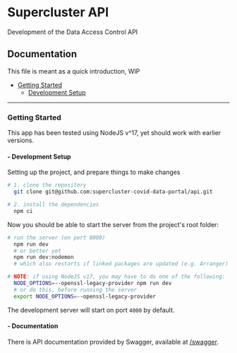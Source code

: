 # Supercluster API

Development of the Data Access Control API

## Documentation

This file is meant as a quick introduction, WIP

- [Getting Started](#getting-started)
  - [Development Setup](#--development-setup)

---

### Getting Started

This app has been tested using NodeJS v^17, yet should work with earlier versions.

#### - Development Setup

Setting up the project, and prepare things to make changes

```bash
# 1. clone the repository
  git clone git@github.com:supercluster-covid-data-portal/api.git

# 2. install the dependencies
  npm ci
```

Now you should be able to start the server from the project's root folder:

```bash
# run the server (on port 8080)
  npm run dev
  # or better yet
  npm run dev:nodemon
  # which also restarts if linked packages are updated (e.g. Arranger)

# NOTE: if using NodeJS v17, you may have to do one of the following:
  NODE_OPTIONS=--openssl-legacy-provider npm run dev
  # or do this, before running the server
  export NODE_OPTIONS=--openssl-legacy-provider
```

The development server will start on port `4000` by default.

#### - Documentation

There is API documentation provided by Swagger, available at [/swagger](http://localhost:4000/swagger).
